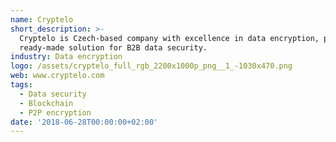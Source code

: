 ```yaml
---
name: Cryptelo
short_description: >-
  Cryptelo is Czech-based company with excellence in data encryption, providing
  ready-made solution for B2B data security.
industry: Data encryption
logo: /assets/cryptelo_full_rgb_2200x1000p_png__1_-1030x470.png
web: www.cryptelo.com
tags:
  - Data security
  - Blockchain
  - P2P encryption
date: '2018-06-28T00:00:00+02:00'
---
```

